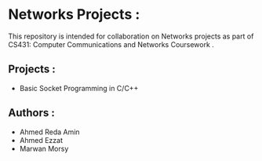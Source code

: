 # Networks Projects :

This repository is intended for collaboration on Networks projects as part of 
 CS431: Computer Communications and Networks Coursework .   

## Projects :

*  Basic Socket Programming in C/C++

## Authors :

*  Ahmed Reda Amin
*  Ahmed Ezzat
*  Marwan Morsy
